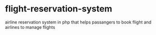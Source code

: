 # flight-reservation-system
airline reservation system in php that helps passangers to book flight and airlines to manage flights
